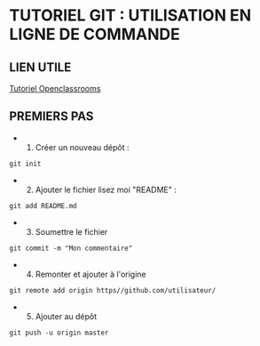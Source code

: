 # TUTORIEL GIT : UTILISATION EN LIGNE DE COMMANDE

## LIEN UTILE
[Tutoriel Openclassrooms](https://openclassrooms.com/courses/gerez-vos-codes-source-avec-git "Lien vers le tuto")

## PREMIERS PAS
* 1. Créer un nouveau dépôt :
```
git init
```
* 2. Ajouter le fichier lisez moi "README" :
```
git add README.md
```
* 3. Soumettre le fichier 
```
git commit -m "Mon commentaire"
```
* 4. Remonter et ajouter à l'origine
```
git remote add origin https//github.com/utilisateur/
```
* 5. Ajouter au dépôt
```
git push -u origin master
```
